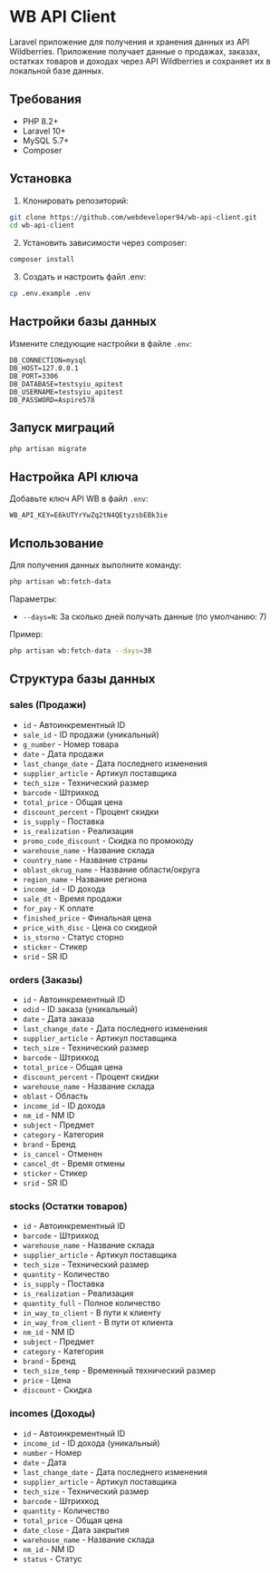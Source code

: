 # WB API Client

Laravel приложение для получения и хранения данных из API Wildberries. Приложение получает данные о продажах, заказах, остатках товаров и доходах через API Wildberries и сохраняет их в локальной базе данных.

## Требования

- PHP 8.2+
- Laravel 10+
- MySQL 5.7+
- Composer

## Установка

1. Клонировать репозиторий:
```bash
git clone https://github.com/webdeveloper94/wb-api-client.git
cd wb-api-client
```

2. Установить зависимости через composer:
```bash
composer install
```

3. Создать и настроить файл .env:
```bash
cp .env.example .env
```

## Настройки базы данных

Измените следующие настройки в файле `.env`:

```
DB_CONNECTION=mysql
DB_HOST=127.0.0.1
DB_PORT=3306
DB_DATABASE=testsyiu_apitest
DB_USERNAME=testsyiu_apitest
DB_PASSWORD=Aspire578
```

## Запуск миграций

```bash
php artisan migrate
```

## Настройка API ключа

Добавьте ключ API WB в файл `.env`:

```
WB_API_KEY=E6kUTYrYwZq2tN4QEtyzsbEBk3ie
```

## Использование

Для получения данных выполните команду:

```bash
php artisan wb:fetch-data
```

Параметры:
- `--days=N`: За сколько дней получать данные (по умолчанию: 7)

Пример:
```bash
php artisan wb:fetch-data --days=30
```

## Структура базы данных

### sales (Продажи)
- `id` - Автоинкрементный ID
- `sale_id` - ID продажи (уникальный)
- `g_number` - Номер товара
- `date` - Дата продажи
- `last_change_date` - Дата последнего изменения
- `supplier_article` - Артикул поставщика
- `tech_size` - Технический размер
- `barcode` - Штрихкод
- `total_price` - Общая цена
- `discount_percent` - Процент скидки
- `is_supply` - Поставка
- `is_realization` - Реализация
- `promo_code_discount` - Скидка по промокоду
- `warehouse_name` - Название склада
- `country_name` - Название страны
- `oblast_okrug_name` - Название области/округа
- `region_name` - Название региона
- `income_id` - ID дохода
- `sale_dt` - Время продажи
- `for_pay` - К оплате
- `finished_price` - Финальная цена
- `price_with_disc` - Цена со скидкой
- `is_storno` - Статус сторно
- `sticker` - Стикер
- `srid` - SR ID

### orders (Заказы)
- `id` - Автоинкрементный ID
- `odid` - ID заказа (уникальный)
- `date` - Дата заказа
- `last_change_date` - Дата последнего изменения
- `supplier_article` - Артикул поставщика
- `tech_size` - Технический размер
- `barcode` - Штрихкод
- `total_price` - Общая цена
- `discount_percent` - Процент скидки
- `warehouse_name` - Название склада
- `oblast` - Область
- `income_id` - ID дохода
- `nm_id` - NM ID
- `subject` - Предмет
- `category` - Категория
- `brand` - Бренд
- `is_cancel` - Отменен
- `cancel_dt` - Время отмены
- `sticker` - Стикер
- `srid` - SR ID

### stocks (Остатки товаров)
- `id` - Автоинкрементный ID
- `barcode` - Штрихкод
- `warehouse_name` - Название склада
- `supplier_article` - Артикул поставщика
- `tech_size` - Технический размер
- `quantity` - Количество
- `is_supply` - Поставка
- `is_realization` - Реализация
- `quantity_full` - Полное количество
- `in_way_to_client` - В пути к клиенту
- `in_way_from_client` - В пути от клиента
- `nm_id` - NM ID
- `subject` - Предмет
- `category` - Категория
- `brand` - Бренд
- `tech_size_temp` - Временный технический размер
- `price` - Цена
- `discount` - Скидка

### incomes (Доходы)
- `id` - Автоинкрементный ID
- `income_id` - ID дохода (уникальный)
- `number` - Номер
- `date` - Дата
- `last_change_date` - Дата последнего изменения
- `supplier_article` - Артикул поставщика
- `tech_size` - Технический размер
- `barcode` - Штрихкод
- `quantity` - Количество
- `total_price` - Общая цена
- `date_close` - Дата закрытия
- `warehouse_name` - Название склада
- `nm_id` - NM ID
- `status` - Статус
